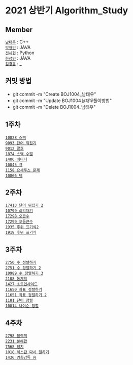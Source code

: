 # 2021 상반기 Algorithm_Study

## Member

[`남태우`](https://github.com/bn-tw2020) : C++  
[`박형민`](https://github.com/thalals) : JAVA  
[`전세현`](https://github.com/jeonhl7579) : Python  
[`한성민`](https://github.com/songmin9813) : JAVA  
[`김경윤`](https://github.com/NASA-GukJang) : **\_**

## 커밋 방법

- git commit -m "Create BOJ1004\_남태우"
- git commit -m "Update BOJ1004*남태우*풀이방법"
- git commit -m "Delete BOJ1004\_남태우"

## 1주차

[`10828 스택`](https://www.acmicpc.net/problem/10828)  
[`9093 단어 뒤집기`](https://www.acmicpc.net/problem/9093)  
[`9012 괄호`](https://www.acmicpc.net/problem/9012)  
[`1874 스택 수열`](https://www.acmicpc.net/problem/1874)  
[`1406 에디터`](https://www.acmicpc.net/problem/1406)  
[`10845 큐`](https://www.acmicpc.net/problem/10845)  
[`1158 요세푸스 문제`](https://www.acmicpc.net/problem/1158)  
[`10866 덱`](https://www.acmicpc.net/problem/10866)

## 2주차

[`17413 단어 뒤집기 2`](https://www.acmicpc.net/problem/17413)  
[`10799 쇠막대기`](https://www.acmicpc.net/problem/10799)  
[`17298 오큰수`](https://www.acmicpc.net/problem/17298)  
[`17299 오등큰수`](https://www.acmicpc.net/problem/17299)  
[`1935 후위 표기식2`](https://www.acmicpc.net/problem/1935)  
[`1918 후위 표기식`](https://www.acmicpc.net/problem/1918)

## 3주차

[`2750 수 정렬하기`](https://www.acmicpc.net/problem/2750)  
[`2751 수 정렬하기 2`](https://www.acmicpc.net/problem/2751)  
[`10989 수 정렬하기 3`](https://www.acmicpc.net/problem/10989)  
[`2108 통계학`](https://www.acmicpc.net/problem/2108)  
[`1427 소트인사이드`](https://www.acmicpc.net/problem/1427)  
[`11650 좌표 정렬하기`](https://www.acmicpc.net/problem/11650)  
[`11651 좌표 정렬하기 2`](https://www.acmicpc.net/problem/11651)  
[`1181 단어 정렬`](https://www.acmicpc.net/problem/1181)  
[`10814 나이순 정렬`](https://www.acmicpc.net/problem/10814)

## 4주차

[`2798 블랙잭`](https://www.acmicpc.net/problem/2798)  
[`2231 분해합`](https://www.acmicpc.net/problem/2231)  
[`7568 덩치`](https://www.acmicpc.net/problem/7568)  
[`1018 체스판 다시 칠하기`](https://www.acmicpc.net/problem/1018)  
[`1436 영화감독 숌`](https://www.acmicpc.net/problem/1436)
